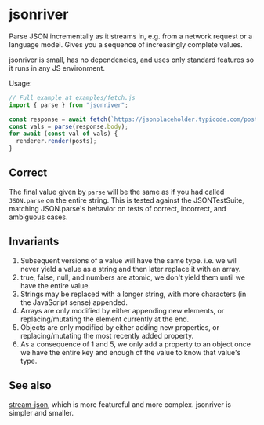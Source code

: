 # jsonriver

Parse JSON incrementally as it streams in, e.g. from a network request or a language model. Gives you a sequence of increasingly complete values.

jsonriver is small, has no dependencies, and uses only standard features so it runs in any JS environment.

Usage:

```js
// Full example at examples/fetch.js
import { parse } from "jsonriver";

const response = await fetch(`https://jsonplaceholder.typicode.com/posts`);
const vals = parse(response.body);
for await (const val of vals) {
  renderer.render(posts);
}
```

## Correct

The final value given by `parse` will be the same as if you had called `JSON.parse` on the entire string. This is tested against the JSONTestSuite, matching JSON.parse's behavior on tests of correct, incorrect, and ambiguous cases.

## Invariants

1.  Subsequent versions of a value will have the same type. i.e. we will never
    yield a value as a string and then later replace it with an array.
2.  true, false, null, and numbers are atomic, we don't yield them until
    we have the entire value.
3.  Strings may be replaced with a longer string, with more characters (in
    the JavaScript sense) appended.
4.  Arrays are only modified by either appending new elements, or
    replacing/mutating the element currently at the end.
5.  Objects are only modified by either adding new properties, or
    replacing/mutating the most recently added property.
6.  As a consequence of 1 and 5, we only add a property to an object once we
    have the entire key and enough of the value to know that value's type.

## See also

[stream-json](https://www.npmjs.com/package/stream-json), which is more featureful and more complex. jsonriver is simpler and smaller.
